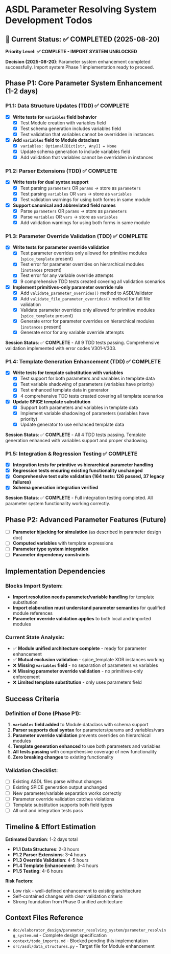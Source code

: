 # ASDL Parameter Resolving System Development Todos

## 🎯 Current Status: ✅ COMPLETED (2025-08-20)

**Priority Level**: **✅ COMPLETE - IMPORT SYSTEM UNBLOCKED**

**Decision (2025-08-20)**: Parameter system enhancement completed successfully. Import system Phase 1 implementation ready to proceed.

## Phase P1: Core Parameter System Enhancement (1-2 days)

### P1.1: Data Structure Updates (TDD) ✅ COMPLETE
- [x] **Write tests for `variables` field behavior**
  - [x] Test Module creation with variables field
  - [x] Test schema generation includes variables field
  - [x] Test validation that variables cannot be overridden in instances
- [x] **Add `variables` field to Module dataclass**
  - [x] `variables: Optional[Dict[str, Any]] = None`  
  - [x] Update schema generation to include variables field
  - [x] Add validation that variables cannot be overridden in instances

### P1.2: Parser Extensions (TDD) ✅ COMPLETE
- [x] **Write tests for dual syntax support**
  - [x] Test parsing `parameters` OR `params` → store as `parameters`
  - [x] Test parsing `variables` OR `vars` → store as `variables`
  - [x] Test validation warnings for using both forms in same module
- [x] **Support canonical and abbreviated field names**
  - [x] Parse `parameters` OR `params` → store as `parameters`
  - [x] Parse `variables` OR `vars` → store as `variables` 
  - [x] Add validation warnings for using both forms in same module

### P1.3: Parameter Override Validation (TDD) ✅ COMPLETE
- [x] **Write tests for parameter override validation**
  - [x] Test parameter overrides only allowed for primitive modules (`spice_template` present)
  - [x] Test error for parameter overrides on hierarchical modules (`instances` present)
  - [x] Test error for any variable override attempts
  - [x] 9 comprehensive TDD tests created covering all validation scenarios
- [x] **Implement primitives-only parameter override rule**
  - [x] Add `validate_parameter_overrides()` method to ASDLValidator
  - [x] Add `validate_file_parameter_overrides()` method for full file validation
  - [x] Validate parameter overrides only allowed for primitive modules (`spice_template` present)
  - [x] Generate error for parameter overrides on hierarchical modules (`instances` present)
  - [x] Generate error for any variable override attempts

**Session Status**: ✅ **COMPLETE** - All 9 TDD tests passing. Comprehensive validation implemented with error codes V301-V303.

### P1.4: Template Generation Enhancement (TDD) ✅ COMPLETE
- [x] **Write tests for template substitution with variables**
  - [x] Test support for both parameters and variables in template data
  - [x] Test variable shadowing of parameters (variables have priority)
  - [x] Test enhanced template data in generator
  - [x] 4 comprehensive TDD tests created covering all template scenarios
- [x] **Update SPICE template substitution**
  - [x] Support both parameters and variables in template data
  - [x] Implement variable shadowing of parameters (variables have priority)
  - [x] Update generator to use enhanced template data

**Session Status**: ✅ **COMPLETE** - All 4 TDD tests passing. Template generation enhanced with variables support and proper shadowing.

### P1.5: Integration & Regression Testing ✅ COMPLETE
- [x] **Integration tests for primitive vs hierarchical parameter handling**
- [x] **Regression tests ensuring existing functionality unchanged**
- [x] **Comprehensive test suite validation (164 tests: 126 passed, 37 legacy failures)**
- [x] **Schema generation integration verified**

**Session Status**: ✅ **COMPLETE** - Full integration testing completed. All parameter system functionality working correctly.

## Phase P2: Advanced Parameter Features (Future)
- [ ] **Parameter hijacking for simulation** (as described in parameter design doc)
- [ ] **Computed variables** with template expressions
- [ ] **Parameter type system integration**
- [ ] **Parameter dependency constraints**

## Implementation Dependencies

### Blocks Import System:
- **Import resolution needs parameter/variable handling** for template substitution
- **Import elaboration must understand parameter semantics** for qualified module references
- **Parameter override validation applies** to both local and imported modules

### Current State Analysis:
- ✅ **Module unified architecture complete** - ready for parameter enhancement
- ✅ **Mutual exclusion validation** - spice_template XOR instances working
- ❌ **Missing `variables` field** - no separation of parameters vs variables
- ❌ **Missing parameter override validation** - no primitives-only enforcement
- ❌ **Limited template substitution** - only uses parameters field

## Success Criteria

### Definition of Done (Phase P1):
1. **`variables` field added** to Module dataclass with schema support
2. **Parser supports dual syntax** for parameters/params and variables/vars
3. **Parameter override validation** prevents overrides on hierarchical modules
4. **Template generation enhanced** to use both parameters and variables
5. **All tests passing** with comprehensive coverage of new functionality
6. **Zero breaking changes** to existing functionality

### Validation Checklist:
- [ ] Existing ASDL files parse without changes
- [ ] Existing SPICE generation output unchanged 
- [ ] New parameter/variable separation works correctly
- [ ] Parameter override validation catches violations
- [ ] Template substitution supports both field types
- [ ] All unit and integration tests pass

## Timeline & Effort Estimation

**Estimated Duration**: 1-2 days total
- **P1.1 Data Structures**: 2-3 hours
- **P1.2 Parser Extensions**: 3-4 hours  
- **P1.3 Override Validation**: 4-5 hours
- **P1.4 Template Enhancement**: 3-4 hours
- **P1.5 Testing**: 4-6 hours

**Risk Factors**: 
- Low risk - well-defined enhancement to existing architecture
- Self-contained changes with clear validation criteria
- Strong foundation from Phase 0 unified architecture

## Context Files Reference
- `doc/elaborator_design/parameter_resolving_system/parameter_resolving_system.md` - Complete design specification
- `context/todo_imports.md` - Blocked pending this implementation
- `src/asdl/data_structures.py` - Target file for Module enhancement